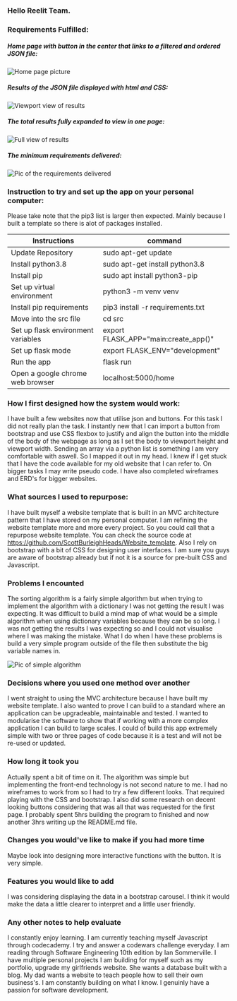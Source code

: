 ### Hello Reelit Team.

### Requirements Fulfilled:

##### Home page with button in the center that links to a filtered and ordered JSON file:

![Home page picture](src/static/img/homePage.JPG)

##### Results of the JSON file displayed with html and CSS:

![Viewport view of results](src/static/img/Solution1.JPG)

##### The total results fully expanded to view in one page:

![Full view of results](src/static/img/Solution2.JPG)

##### The minimum requirements delivered:

![Pic of the requirements delivered](src/static/img/Solution3.JPG)

### Instruction to try and set up the app on your personal computer:

Please take note that the pip3 list is larger then expected. Mainly because I built a template so there is alot of packages installed.

| Instructions | command |
|---|---|
| Update Repository | sudo apt-get update |
| Install python3.8 | sudo apt-get install python3.8 |
| Install pip | sudo apt install python3-pip |
| Set up virtual environment | python3 -m venv venv |
| Install pip requirements | pip3 install -r requirements.txt |
| Move into the src file | cd src |
| Set up flask environment variables | export FLASK_APP="main:create_app()" |
| Set up flask mode | export FLASK_ENV="development" |
| Run the app | flask run |
| Open a google chrome web browser | localhost:5000/home |

### How I first designed how the system would work:

I have built a few websites now that utilise json and buttons. For this task I did not really plan the task. I instantly new that I can import a button from bootstrap and use CSS flexbox to justify and align the button into the middle of the body of the webpage as long as I set the body to viewport height and viewport width.  Sending an array via a python list is something I am very comfortable with aswell. So I mapped it out in my head. I knew if I get stuck that I have the code available for my old website that I can refer to. On bigger tasks I may write pseudo code. I have also completed wireframes and ERD's for bigger websites.

### What sources I used to repurpose:

I have built myself a website template that is built in an MVC architecture pattern that I have stored on my personal computer. I am refining the website template more and more every project. So you could call that a repurpose website template. You can check the source code at https://github.com/ScottBurleighHeads/Website_template. Also I rely on bootstrap with a bit of CSS for designing user interfaces. I am sure you guys are aware of bootstrap already but if not it is a source for pre-built CSS and Javascript.

### Problems I encounted

The sorting algorithm is a fairly simple algorithm but when trying to implement the algorithm with a dictionary I was not getting the result I was expecting. It was difficult to build a mind map of what would be a simple algorithm when using dictionary variables because they can be so long. I was not getting the results I was expecting so and I could not visualise where I was making the mistake. What I do when I have these problems is build a very simple program outside of the file then substitute the big variable names in. 

![Pic of simple algorithm](src/static/img/tempSample.JPG)

### Decisions where you used one method over another

I went straight to using the MVC architecture because I have built my website template. I also wanted to prove I can build to a standard where an application can be upgradeable, maintainable and tested. I wanted to modularise the software to show that if working with a more complex application I can build to large scales. I could of build this app extremely simple with two or three pages of code because it is a test and will not be re-used or updated.

### How long it took you

Actually spent a bit of time on it. The algorithm was simple but implementing the front-end technology is not second nature to me. I had no wireframes to work from so I had to try a few different looks. That required playing with the CSS and bootstrap. I also did some research on decent looking buttons considering that was all that was requested for the first page. I probably spent 5hrs building the program to finished and now another 3hrs writing up the README.md file.

### Changes you would've like to make if you had more time

Maybe look into designing more interactive functions with the button. It is very simple. 

### Features you would like to add

I was considering displaying the data in a bootstrap carousel. I think it would make the data a little clearer to interpret and a little user friendly. 

### Any other notes to help evaluate

I constantly enjoy learning. I am currently teaching myself Javascript through codecademy. I try and answer a codewars challenge everyday. I am reading through Software Engineering 10th edition by Ian Sommerville. I have multiple personal projects I am building for myself such as my portfolio, upgrade my girlfriends website. She wants a database built with a blog. My dad wants a website to teach people how to sell their own business's. I am constantly building on what I know. I genuinly have a passion for software development.
